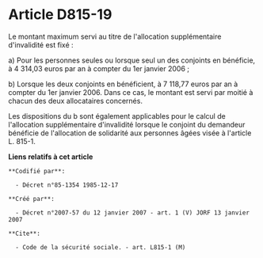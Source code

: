 # Article D815-19

Le montant maximum servi au titre de l'allocation supplémentaire d'invalidité est fixé :

a) Pour les personnes seules ou lorsque seul un des conjoints en bénéficie, à 4 314,03 euros par an à compter du 1er janvier
2006 ;

b) Lorsque les deux conjoints en bénéficient, à 7 118,77 euros par an à compter du 1er janvier 2006. Dans ce cas, le montant
est servi par moitié à chacun des deux allocataires concernés.

Les dispositions du b sont également applicables pour le calcul de l'allocation supplémentaire d'invalidité lorsque le
conjoint du demandeur bénéficie de l'allocation de solidarité aux personnes âgées visée à l'article L. 815-1.

**Liens relatifs à cet article**

	**Codifié par**:

	  - Décret n°85-1354 1985-12-17

	**Créé par**:

	  - Décret n°2007-57 du 12 janvier 2007 - art. 1 (V) JORF 13 janvier 2007

	**Cite**:

	  - Code de la sécurité sociale. - art. L815-1 (M)

